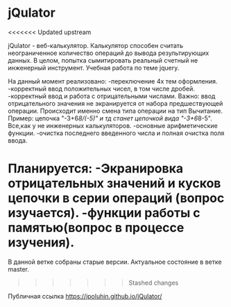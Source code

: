 # jQulator
<<<<<<< Updated upstream

jQulator - веб-калькулятор. Калькулятор способен считать неограниченное количество операций до вывода результирующих данных. В целом, попытка сымитировать реальный счетный не инженерный инструмент. Учебная работа по теме jquery.

На данный момент реализовано:
-переключение 4х тем оформления.
-корректный ввод положительных чисел, в том числе дробей.
-корректный ввод и работа с отрицательными числами. Важно: ввод отрицательного значения не экранируется от набора предшествующей операции. Происходит именно смена типа операции на тип Вычитание. Пример: цепочка
"-3+6*8/(-5)" и тд станет цепочкой вида "-3+6*8-5". Все,как у не инженерных
калькуляторов.
-основные арифметические функции.
-очистка последнего введенного числа и полная очистка поля ввода.

Планируется:
-Экранировка отрицательных значений и кусков цепочки в серии операций
(вопрос изучается).
-функции работы с памятью(вопрос в процессе изучения).
=======

В данной ветке собраны старые версии. Актуальное состояние в ветке master.
>>>>>>> Stashed changes

Публичная ссылка <https://ipoluhin.github.io/jQulator/>
